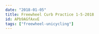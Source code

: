 ```yaml
---
date: "2018-01-05"
title: Freewheel Curb Practice 1-5-2018
id: APb9AGfAxvE
tags: ["freewheel-unicycling"]
---
```


